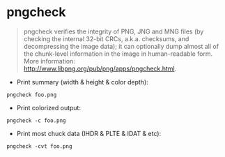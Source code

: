 # pngcheck

> pngcheck verifies the integrity of PNG, JNG and MNG files (by checking the internal 32-bit CRCs, a.k.a. checksums, and decompressing the image data);
> it can optionally dump almost all of the chunk-level information in the image in human-readable form.
> More information: <http://www.libpng.org/pub/png/apps/pngcheck.html>.

- Print summary (width & height & color depth):

`pngcheck foo.png`

- Print colorized output:

`pngcheck -c foo.png`

- Print most chuck data (IHDR & PLTE & IDAT & etc):

`pngcheck -cvt foo.png`
